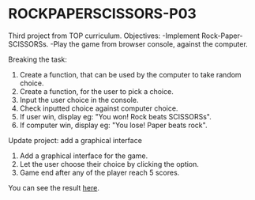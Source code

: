 # ROCKPAPERSCISSORS-P03

Third project from TOP curriculum.
Objectives: 
-Implement Rock-Paper-SCISSORSs.
-Play the game from browser console, against the computer.

Breaking the task:
1. Create a function, that can be used by the computer to take random choice.
2. Create a function, for the user to pick a choice.
3. Input the user choice in the console.
4. Check inputted choice against computer choice.
5. If user win, display eg: "You won! Rock beats SCISSORSs".
6. If computer win, display eg: "You lose! Paper beats rock". 

Update project: add a graphical interface

1. Add a graphical interface for the game.
2. Let the user choose their choice by clicking the option.
3. Game end after any of the player reach 5 scores.

You can see the result <a href="#">here</a>.
